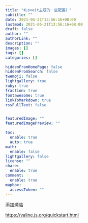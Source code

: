 ```yaml
---
title: "《Loveit主题的一些配置》"
subtitle: ""
date: 2021-05-21T13:56:16+08:00
lastmod: 2021-05-21T13:56:16+08:00
draft: false
author: ""
authorLink: ""
description: ""
images: []
tags: []
categories: []

hiddenFromHomePage: false
hiddenFromSearch: false
twemoji: false
lightgallery: true
ruby: true
fraction: true
fontawesome: true
linkToMarkdown: true
rssFullText: false


featuredImage: ""
featuredImagePreview: ""

toc:
  enable: true
  auto: true
math:
  enable: false
lightgallery: false
license: ""
share:
  enable: true
comment:
  enable: true
mapbox:
  accessToken: ""
---
```


<!--more-->

添加濒临

https://valine.js.org/quickstart.html